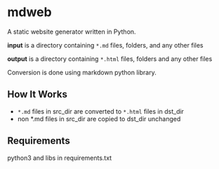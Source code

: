 
# mdweb


A static website generator written in Python.

**input** is a directory containing `*.md` files, folders,
and any other files

**output** is a directory containing `*.html` files, folders
and any other files

Conversion is done using markdown python library.

## How It Works

- `*.md` files in src_dir are converted to `*.html` files in dst_dir
- non *.md files in src_dir are copied to dst_dir unchanged

## Requirements

python3 and libs in requirements.txt
